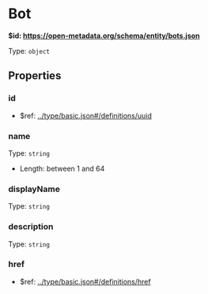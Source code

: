 # Bot

<b id="https/open-metadata.org/schema/entity/bots.json">&#36;id: https://open-metadata.org/schema/entity/bots.json </b>

Type: `object`

## Properties
### id
 - &#36;ref: [../type/basic.json#/definitions/uuid](../types/basic.md#uuid)
### name
Type: `string`

 - Length: between 1 and 64
### displayName
Type: `string`

### description
Type: `string`

### href
 - &#36;ref: [../type/basic.json#/definitions/href](../types/basic.md#href)
